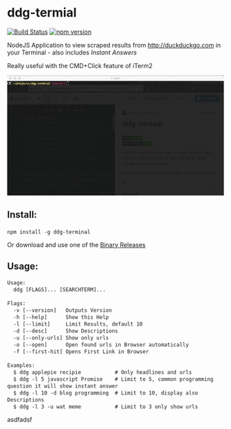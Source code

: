 # ddg-termial
[![Build Status](https://travis-ci.org/FreaKzero/ddg-terminal.svg?branch=master)](https://travis-ci.org/FreaKzero/ddg-terminal)
[![npm version](https://badge.fury.io/js/ddg-terminal.svg)](https://badge.fury.io/js/ddg-terminal)

NodeJS Application to view scraped results from http://duckduckgo.com in your Terminal - also
includes *Instant Answers*

Really useful with the CMD+Click feature of iTerm2

![alt text](https://github.com/FreaKzero/ddg-terminal/blob/master/readme/ddg.gif "Demo GIF")

## Install:
`npm install -g ddg-terminal`

Or download and use one of the [Binary Releases](https://github.com/FreaKzero/ddg-terminal/releases)

## Usage:
```
Usage:
  ddg [FLAGS]... [SEARCHTERM]...

Flags:
  -v [--version]   Outputs Version
  -h [--help]      Show this Help
  -l [--limit]     Limit Results, default 10
  -d [--desc]      Show Descriptions
  -u [--only-urls] Show only urls
  -o [--open]      Open found urls in Browser automatically
  -f [--first-hit] Opens First Link in Browser

Examples:
  $ ddg applepie recipie           # Only headlines and urls
  $ ddg -l 5 javascript Promise    # Limit to 5, common programming question it will show instant answer
  $ ddg -l 10 -d blog programming  # Limit to 10, display also Descriptions
  $ ddg -l 3 -u wat meme           # Limit to 3 only show urls
```

asdfadsf
